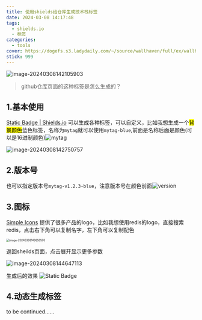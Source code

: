```yaml
---
title: 使用shields给仓库生成技术栈标签
date: 2024-03-08 14:17:48
tags:
  - shields.io
  - 标签
categories:
  - tools
cover: https://dogefs.s3.ladydaily.com/~/source/wallhaven/full/ex/wallhaven-exrqrr.jpg?w=2560&h=1440&fmt=webp
stick: 999
---
```


![image-20240308142105903](https://gitee.com/clibin/image-bed/raw/master/image-20240308142105903.png)

> github仓库页面的这种标签是怎么生成的？

## 1.基本使用

[Static Badge | Shields.io](https://shields.io/badges) 可以生成各种标签，可以自定义，比如我想生成一个<mark>背景颜色</mark>蓝色标签，名称为`mytag`就可以使用`mytag-blue`,前面是名称后面是颜色(可以是16进制颜色)![mytag](https://img.shields.io/badge/mytag-blue?style=flat)

![image-20240308142750757](https://gitee.com/clibin/image-bed/raw/master/image-20240308142750757.png)

## 2.版本号

也可以指定版本号`mytag-v1.2.3-blue`，注意版本号在颜色前面![version](https://img.shields.io/badge/mytag-v1.2.3-blue?style=flat)



## 3.图标

[Simple Icons](https://simpleicons.org/) 提供了很多产品的logo，比如我想使用redis的logo，直接搜索redis，点击右下角可以复制名字，左下角可以复制配色

<img src="https://gitee.com/clibin/image-bed/raw/master/image-20240308143650593.png" alt="image-20240308143650593" style="zoom: 50%;" />

返回sheilds页面，点击展开显示更多参数

![image-20240308144647113](https://gitee.com/clibin/image-bed/raw/master/image-20240308144647113.png)

生成后的效果 ![Static Badge](https://img.shields.io/badge/Redis-v7.0.12-%23DC382D?style=flat&logo=redis&logoColor=%23DC382D)

## 4.动态生成标签

to be continued……
